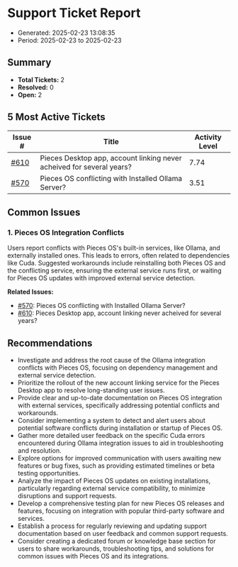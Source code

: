 # Support Ticket Report
- Generated: 2025-02-23 13:08:35
- Period: 2025-02-23 to 2025-02-23

## Summary
- **Total Tickets:** 2
- **Resolved:** 0
- **Open:** 2

## 5 Most Active Tickets
| Issue # | Title | Activity Level |
|---------|-------|----------------|
| [#610](https://github.com/pieces-app/support/issues/610) | Pieces Desktop app, account linking never acheived for several years? | 7.74 |
| [#570](https://github.com/pieces-app/support/issues/570) | Pieces OS conflicting with Installed Ollama Server? | 3.51 |

## Common Issues
### 1. Pieces OS Integration Conflicts
Users report conflicts with Pieces OS's built-in services, like Ollama, and externally installed ones. This leads to errors, often related to dependencies like Cuda.  Suggested workarounds include reinstalling both Pieces OS and the conflicting service, ensuring the external service runs first, or waiting for Pieces OS updates with improved external service detection.

**Related Issues:**
- [#570](https://github.com/pieces-app/support/issues/570): Pieces OS conflicting with Installed Ollama Server?
- [#610](https://github.com/pieces-app/support/issues/610): Pieces Desktop app, account linking never acheived for several years?


## Recommendations
- Investigate and address the root cause of the Ollama integration conflicts with Pieces OS, focusing on dependency management and external service detection.
- Prioritize the rollout of the new account linking service for the Pieces Desktop app to resolve long-standing user issues.
- Provide clear and up-to-date documentation on Pieces OS integration with external services, specifically addressing potential conflicts and workarounds.
- Consider implementing a system to detect and alert users about potential software conflicts during installation or startup of Pieces OS.
- Gather more detailed user feedback on the specific Cuda errors encountered during Ollama integration issues to aid in troubleshooting and resolution.
- Explore options for improved communication with users awaiting new features or bug fixes, such as providing estimated timelines or beta testing opportunities.
- Analyze the impact of Pieces OS updates on existing installations, particularly regarding external service compatibility, to minimize disruptions and support requests.
- Develop a comprehensive testing plan for new Pieces OS releases and features, focusing on integration with popular third-party software and services.
- Establish a process for regularly reviewing and updating support documentation based on user feedback and common support requests.
- Consider creating a dedicated forum or knowledge base section for users to share workarounds, troubleshooting tips, and solutions for common issues with Pieces OS and its integrations.
